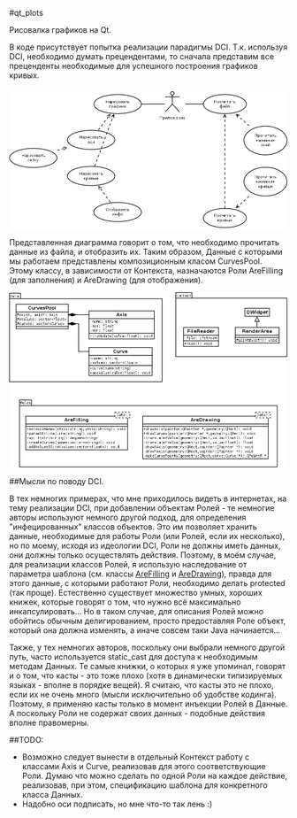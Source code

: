 #qt_plots

Рисовалка графиков на Qt.

В коде присутствует попытка реализации парадигмы DCI. Т.к. используя DCI, необходимо думать прецендентами, то сначала представим все преценденты необходимые для успешного построения графиков кривых.

![Use Cases](https://github.com/newmen/qt_plots/blob/master/docs/use_cases.png?raw=true)

Представленная диаграмма говорит о том, что необходимо прочитать данные из файла, и отобразить их. Таким образом, Данные с которыми мы работаем представлены композиционным класом CurvesPool. Этому классу, в зависимости от Контекста, назначаются Роли AreFilling (для заполнения) и AreDrawing (для отображения).

![Classes](https://github.com/newmen/qt_plots/blob/master/docs/classes.png?raw=true)

##Мысли по поводу DCI.

В тех немногих примерах, что мне приходилось видеть в интернетах, на тему реализации DCI, при добавлении объектам Ролей - те немногие авторы используют немного другой подход, для определения "инфецированных" классов объектов. Это им позволяет хранить данные, необходимые для работы Роли (или Ролей, если их несколько), но по моему, исходя из идеологии DCI, Роли не должны иметь данных, они должны только осуществлять действия. Поэтому, в моём случае, для реализации классов Ролей, я использую наследование от параметра шаблона (см. классы [AreFilling](/newmen/qt_plots/blob/master/arefilling.h) и [AreDrawing](/newmen/qt_plots/blob/master/aredrawing.h)), правда для этого данные, с которыми работают Роли, необходимо делать protected (так проще). Естественно существует множество умных, хороших книжек, которые говорят о том, что нужно всё максимально инкапсулировать... Но в таком случае, для описания Ролей можно обойтись обычным делигированием, просто предоставляя Роле объект, который она должна изменять, а иначе совсем таки Java начинается...

Также, у тех немногих авторов, поскольку они выбрали немного другой путь, часто используется static_cast для доступа к необходимым методам Данных. Те самые книжки, о которых я уже упоминал, говорят и о том, что касты - это тоже плохо (хотя в динамически типизируемых языках - вполне в порядке вещей). Я считаю, что касты это не плохо, если их не очень много (мысли исключительно об удобстве кодинга). Поэтому, я применяю касты только в момент инъекции Ролей в Данные. А поскольку Роли не содержат своих данных - подобные действия вполне правомерны.

##TODO:

- Возможно следует вынести в отдельный Контекст работу с классами Axis и Curve, реализовав для этого соответствующие Роли. Думаю что можно сделать по одной Роли на каждое действие, реализовав, при этом, спецификацию шаблона для конкретного класса Данных.
- Надобно оси подписать, но мне что-то так лень :)
